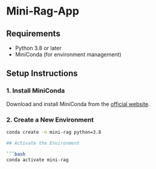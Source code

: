 # Mini-Rag-App

## Requirements

- Python 3.8 or later
- MiniConda (for environment management)

## Setup Instructions

### 1. Install MiniConda
Download and install MiniConda from the [official website](https://docs.conda.io/en/latest/miniconda.html).

### 2. Create a New Environment
```bash
conda create -n mini-rag python=3.8

## Activate the Environment

```bash
conda activate mini-rag

